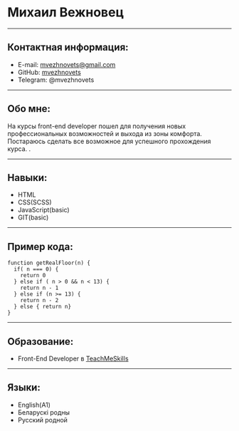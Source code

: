 # **Михаил Вежновец**
****
## Контактная информация:
  - E-mail: mvezhnovets@gmail.com
  - GitHub: [mvezhnovets](https://github.com/mvezhnovets)
  - Telegram: @mvezhnovets

****
## Обо мне:
  На курсы front-end developer пошел для получения новых профессиональных возможностей и выхода из зоны комфорта.
Постараюсь сделать все возможное для успешного прохождения курса.
.
****
## Навыки:
  - HTML
  - CSS(SCSS)
  - JavaScript(basic)
  - GIT(basic)

****
## Пример кода:
```
function getRealFloor(n) {
  if( n === 0) {
    return 0
  } else if ( n > 0 && n < 13) {
    return n - 1
  } else if (n >= 13) {
    return n - 2
  } else { return n}
}
```

****
## Образование:
  - Front-End Developer в [TeachMeSkills](https://teachmeskills.by/)
  
****
## Языки:
  - English(A1)
  - Беларускi родны
  - Русский родной
